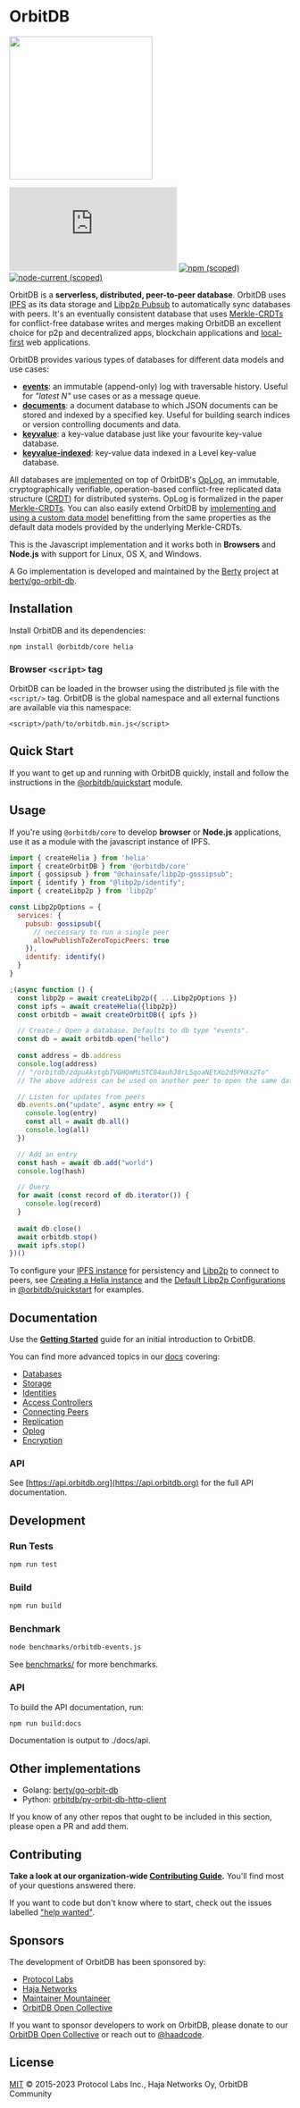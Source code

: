 # OrbitDB

<p align="left">
  <img src="images/orbit_db_logo_color.png" width="256" />
</p>

[![Matrix](https://img.shields.io/matrix/orbit-db%3Amatrix.org)](https://app.element.io/#/room/#orbit-db:matrix.org) [![npm (scoped)](https://img.shields.io/npm/v/%40orbitdb/core)](https://www.npmjs.com/package/@orbitdb/core) [![node-current (scoped)](https://img.shields.io/node/v/%40orbitdb/core)](https://www.npmjs.com/package/@orbitdb/core)

OrbitDB is a **serverless, distributed, peer-to-peer database**. OrbitDB uses [IPFS](https://ipfs.tech) as its data storage and [Libp2p Pubsub](https://docs.libp2p.io/concepts/pubsub/overview/) to automatically sync databases with peers. It's an eventually consistent database that uses [Merkle-CRDTs](https://arxiv.org/abs/2004.00107) for conflict-free database writes and merges making OrbitDB an excellent choice for p2p and decentralized apps, blockchain applications and [local-first](https://www.inkandswitch.com/local-first/) web applications.

OrbitDB provides various types of databases for different data models and use cases:

- **[events](https://github.com/orbitdb/orbitdb/blob/master/API.md#orbitdblognameaddress)**: an immutable (append-only) log with traversable history. Useful for *"latest N"* use cases or as a message queue.
- **[documents](https://github.com/orbitdb/orbitdb/blob/master/API.md#orbitdbdocsnameaddress-options)**: a document database to which JSON documents can be stored and indexed by a specified key. Useful for building search indices or version controlling documents and data.
- **[keyvalue](https://github.com/orbitdb/orbitdb/blob/master/API.md#orbitdbkeyvaluenameaddress)**: a key-value database just like your favourite key-value database.
- **[keyvalue-indexed](https://github.com/orbitdb/orbitdb/blob/master/API.md#orbitdbkeyvaluenameaddress)**: key-value data indexed in a Level key-value database.

All databases are [implemented](https://github.com/orbitdb/orbitdb/tree/main/src/databases/) on top of OrbitDB's [OpLog](https://github.com/orbitdb/orbitdb/tree/main/src/oplog/), an immutable, cryptographically verifiable, operation-based conflict-free replicated data structure ([CRDT](https://en.wikipedia.org/wiki/Conflict-free_replicated_data_type)) for distributed systems. OpLog is formalized in the paper [Merkle-CRDTs](https://arxiv.org/abs/2004.00107). You can also easily extend OrbitDB by [implementing and using a custom data model](https://github.com/orbitdb/orbitdb/blob/main/docs/DATABASES.md#building-a-custom-database) benefitting from the same properties as the default data models provided by the underlying Merkle-CRDTs.

This is the Javascript implementation and it works both in **Browsers** and **Node.js** with support for Linux, OS X, and Windows.

A Go implementation is developed and maintained by the [Berty](https://github.com/berty) project at [berty/go-orbit-db](https://github.com/berty/go-orbit-db).

## Installation

Install OrbitDB and its dependencies:
```
npm install @orbitdb/core helia
```

### Browser `<script>` tag

OrbitDB can be loaded in the browser using the distributed js file with the `<script/>` tag. OrbitDB is the global namespace and all external functions are available via this namespace:

`<script>/path/to/orbitdb.min.js</script>`

## Quick Start

If you want to get up and running with OrbitDB quickly, install and follow the instructions in the [@orbitdb/quickstart](https://github.com/orbitdb/quickstart) module.

## Usage

If you're using `@orbitdb/core` to develop **browser** or **Node.js** applications, use it as a module with the javascript instance of IPFS.

```javascript
import { createHelia } from 'helia'
import { createOrbitDB } from '@orbitdb/core'
import { gossipsub } from "@chainsafe/libp2p-gossipsub";
import { identify } from "@libp2p/identify";
import { createLibp2p } from 'libp2p'

const Libp2pOptions = {
  services: {
    pubsub: gossipsub({
      // neccessary to run a single peer
      allowPublishToZeroTopicPeers: true
    }),
    identify: identify()
  }
}

;(async function () {
  const libp2p = await createLibp2p({ ...Libp2pOptions })
  const ipfs = await createHelia({libp2p})
  const orbitdb = await createOrbitDB({ ipfs })

  // Create / Open a database. Defaults to db type "events".
  const db = await orbitdb.open("hello")
  
  const address = db.address
  console.log(address)
  // "/orbitdb/zdpuAkstgbTVGHQmMi5TC84auhJ8rL5qoaNEtXo2d5PHXs2To"
  // The above address can be used on another peer to open the same database

  // Listen for updates from peers
  db.events.on("update", async entry => {
    console.log(entry)
    const all = await db.all()
    console.log(all)
  })

  // Add an entry
  const hash = await db.add("world")
  console.log(hash)

  // Query
  for await (const record of db.iterator()) {
    console.log(record)
  }
  
  await db.close()
  await orbitdb.stop()
  await ipfs.stop()
})()

```

To configure your [IPFS instance](https://github.com/ipfs/helia) for persistency and [Libp2p](https://github.com/libp2p/js-libp2p) to connect to peers, see [Creating a Helia instance](https://github.com/orbitdb/quickstart/blob/main/src/index.js) and the [Default Libp2p Configurations](https://github.com/orbitdb/quickstart/blob/main/src/config/libp2p/index.js) in [@orbitdb/quickstart](https://github.com/orbitdb/quickstart/blob/main/src/config/libp2p/index.js) for examples.

## Documentation

Use the **[Getting Started](https://github.com/orbitdb/orbitdb/blob/main/docs/GETTING_STARTED.md)** guide for an initial introduction to OrbitDB.

You can find more advanced topics in our [docs](https://github.com/orbitdb/orbitdb/blob/main/docs) covering:
- [Databases](https://github.com/orbitdb/orbitdb/blob/main/docs/DATABASES.md)
- [Storage](https://github.com/orbitdb/orbitdb/blob/main/docs/STORAGE.md)
- [Identities](https://github.com/orbitdb/orbitdb/blob/main/docs/IDENTITIES.md)
- [Access Controllers](https://github.com/orbitdb/orbitdb/blob/main/docs/ACCESS_CONTROLLERS.md)
- [Connecting Peers](https://github.com/orbitdb/orbitdb/blob/main/docs/CONNECTING_PEERS.md)
- [Replication](https://github.com/orbitdb/orbitdb/blob/main/docs/REPLICATION.md)
- [Oplog](https://github.com/orbitdb/orbitdb/blob/main/docs/OPLOG.md)
- [Encryption](https://github.com/orbitdb/orbitdb/blob/main/docs/ENCRYPTION.md)

### API

See [https://api.orbitdb.org](https://api.orbitdb.org) for the full API documentation.

## Development

### Run Tests
```sh
npm run test
```

### Build
```sh
npm run build
```

### Benchmark
```sh
node benchmarks/orbitdb-events.js
```

See [benchmarks/](https://github.com/orbitdb/orbitdb/tree/master/benchmarks) for more benchmarks.

### API

To build the API documentation, run:

```sh
npm run build:docs
```

Documentation is output to ./docs/api.

## Other implementations

- Golang: [berty/go-orbit-db](https://github.com/berty/go-orbit-db)
- Python: [orbitdb/py-orbit-db-http-client](https://github.com/orbitdb/py-orbit-db-http-client)

If you know of any other repos that ought to be included in this section, please open a PR and add them.

## Contributing

**Take a look at our organization-wide [Contributing Guide](https://github.com/orbitdb/welcome/blob/master/contributing.md).** You'll find most of your questions answered there.

If you want to code but don't know where to start, check out the issues labelled ["help wanted"](https://github.com/orbitdb/orbitdb/issues?q=is%3Aopen+is%3Aissue+label%3A%22help+wanted%22+sort%3Areactions-%2B1-desc).

## Sponsors

The development of OrbitDB has been sponsored by:

* [Protocol Labs](https://protocol.ai/)
* [Haja Networks](https://haja.io)
* [Maintainer Mountaineer](https://maintainer.io)
* [OrbitDB Open Collective](https://opencollective.com/orbitdb)

If you want to sponsor developers to work on OrbitDB, please donate to our [OrbitDB Open Collective](https://opencollective.com/orbitdb) or reach out to [@haadcode](https://github.com/haadcode).

## License

[MIT](LICENSE) © 2015-2023 Protocol Labs Inc., Haja Networks Oy, OrbitDB Community
